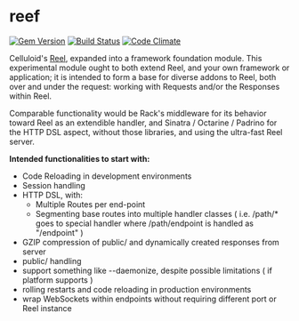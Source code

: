 reef
====

[![Gem Version](https://badge.fury.io/rb/reef.png)](http://rubygems.org/gems/reef)
[![Build Status](https://secure.travis-ci.org/penultimatix/reef.png?branch=master)](http://travis-ci.org/penultimatix/reef)
[![Code Climate](https://codeclimate.com/github/penultimatix/reef.png)](https://codeclimate.com/github/penultimatix/reef)


Celluloid's [Reel](http://github.com/celluloid/reel), expanded into a framework foundation module.
This experimental module ought to both extend Reel, and your own framework or application; it is intended to form a base
for diverse addons to Reel, both over and under the request: working with Requests and/or the Responses within Reel.

Comparable functionality would be Rack's middleware for its behavior toward Reel as an extendible handler,
and Sinatra / Octarine / Padrino for the HTTP DSL aspect, without those libraries,
and using the ultra-fast Reel server.

**Intended functionalities to start with:**

* Code Reloading in development environments
* Session handling
* HTTP DSL, with:
  * Multiple Routes per end-point
  * Segmenting base routes into multiple handler classes
  ( i.e. /path/* goes to special handler where /path/endpoint is handled as "/endpoint" )
* GZIP compression of public/ and dynamically created responses from server
* public/ handling
* support something like --daemonize, despite possible limitations ( if platform supports )
* rolling restarts and code reloading in production environments
* wrap WebSockets within endpoints without requiring different port or Reel instance
